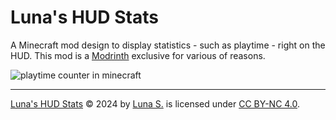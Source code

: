 # Luna's HUD Stats
A Minecraft mod design to display statistics - such as playtime - right on the HUD. This mod is a [Modrinth](https://modrinth.com/project/luna-hud-stats) exclusive for various of reasons.

![playtime counter in minecraft](https://media.wamellow.com/Screenshot%20from%202024-09-28%2022-20-06.png)

---

[Luna's HUD Stats](https://modrinth.com/project/luna-hud-stats) © 2024 by [Luna S.](https://lunish.nl) is licensed under [CC BY-NC 4.0](https://creativecommons.org/licenses/by-nc/4.0/legalcode.en).
